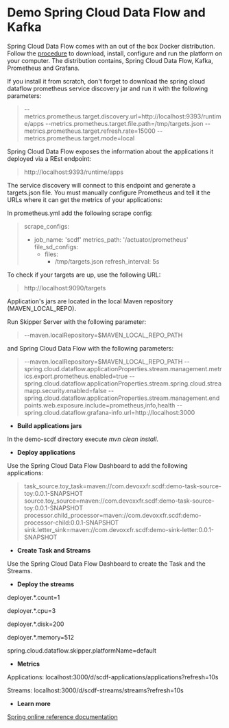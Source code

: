 # Demo Spring Cloud Data Flow and Kafka

Spring Cloud Data Flow comes with an out of the box Docker distribution.
Follow the
[procedure](https://docs.spring.io/spring-cloud-dataflow/docs/current/reference/htmlsingle/#getting-started-local-deploying-spring-cloud-dataflow-docker)
to download, install, configure and run the platform on your computer.
The distribution contains, Spring Cloud Data Flow, Kafka, Prometheus and Grafana.

If you install it from scratch, don't forget to download the spring cloud dataflow prometheus service discovery jar and run it with the following parameters:
>--metrics.prometheus.target.discovery.url=http://localhost:9393/runtime/apps
>--metrics.prometheus.target.file.path=/tmp/targets.json
>--metrics.prometheus.target.refresh.rate=15000
>--metrics.prometheus.target.mode=local

Spring Cloud Data Flow exposes the information about the applications it deployed via a REst endpoint:
> http://localhost:9393/runtime/apps

The service discovery will connect to this endpoint and generate a targets.json file.
You must manually configure Prometheus and tell it the URLs where it can get the metrics of your applications:

In prometheus.yml add the following scrape config:

>scrape_configs:
>  - job_name: 'scdf'
>    metrics_path: '/actuator/prometheus'
>    file_sd_configs:
>      - files:
>          - /tmp/targets.json
>        refresh_interval: 5s

To check if your targets are up, use the following URL:
> http://localhost:9090/targets


Application's jars are located in the local Maven repository (MAVEN_LOCAL_REPO).

Run Skipper Server with the following parameter:
>--maven.localRepository=$MAVEN_LOCAL_REPO_PATH
 
and Spring Cloud Data Flow with the following parameters:
>--maven.localRepository=$MAVEN_LOCAL_REPO_PATH
>--spring.cloud.dataflow.applicationProperties.stream.management.metrics.export.prometheus.enabled=true
>--spring.cloud.dataflow.applicationProperties.stream.spring.cloud.streamapp.security.enabled=false
>--spring.cloud.dataflow.applicationProperties.stream.management.endpoints.web.exposure.include=prometheus,info,health
>--spring.cloud.dataflow.grafana-info.url=http://localhost:3000
    
- **Build applications jars**

In the demo-scdf directory execute *mvn clean install*.

- **Deploy applications**

Use the Spring Cloud Data Flow Dashboard to add the following
applications:

> task_source.toy_task=maven://com.devoxxfr.scdf:demo-task-source-toy:0.0.1-SNAPSHOT
> source.toy_source=maven://com.devoxxfr.scdf:demo-task-source-toy:0.0.1-SNAPSHOT
> processor.child_processor=maven://com.devoxxfr.scdf:demo-processor-child:0.0.1-SNAPSHOT
> sink.letter_sink=maven://com.devoxxfr.scdf:demo-sink-letter:0.0.1-SNAPSHOT

- **Create Task and Streams**
 
Use the Spring Cloud Data Flow Dashboard to create the Task and the
Streams.

- **Deploy the streams**

deployer.*.count=1
 
deployer.*.cpu=3 

deployer.*.disk=200

deployer.*.memory=512 

spring.cloud.dataflow.skipper.platformName=default

- **Metrics**

Applications: localhost:3000/d/scdf-applications/applications?refresh=10s

Streams: localhost:3000/d/scdf-streams/streams?refresh=10s

- **Learn more**

[Spring online reference documentation](https://docs.spring.io/spring-cloud-dataflow/docs/current/reference/htmlsingle/#getting-started)